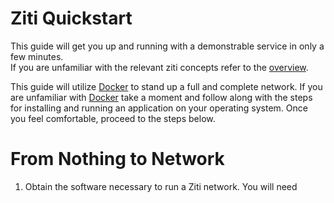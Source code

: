 # Ziti Quickstart
This guide will get you up and running with a demonstrable service in only a few minutes.  
If you are unfamiliar with the relevant ziti concepts refer to the [overview](overview.md).

This guide will utilize [Docker](https://docs.docker.com/) to stand up a full and complete network.
If you are unfamiliar with [Docker](https://docs.docker.com/) take a moment and follow along with
the steps for installing and running an application on your operating system. Once you feel comfortable,
proceed to the steps below.

# From Nothing to Network
1. Obtain the software necessary to run a Ziti network. You will need 